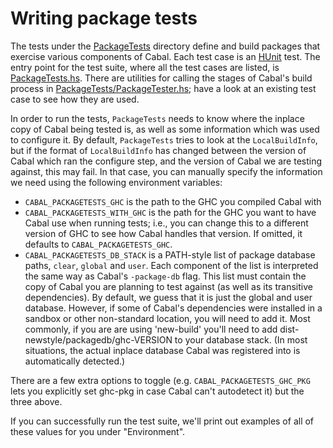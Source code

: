 Writing package tests
=====================

The tests under the [PackageTests] directory define and build packages
that exercise various components of Cabal. Each test case is an [HUnit]
test. The entry point for the test suite, where all the test cases are
listed, is [PackageTests.hs]. There are utilities for calling the stages
of Cabal's build process in [PackageTests/PackageTester.hs]; have a look
at an existing test case to see how they are used.

In order to run the tests, `PackageTests` needs to know where the inplace
copy of Cabal being tested is, as well as some information which was
used to configure it.  By default, `PackageTests` tries to look at the
`LocalBuildInfo`, but if the format of `LocalBuildInfo` has changed
between the version of Cabal which ran the configure step, and the
version of Cabal we are testing against, this may fail.  In that
case, you can manually specify the information we need using
the following environment variables:

* `CABAL_PACKAGETESTS_GHC` is the path to the GHC you compiled Cabal with
* `CABAL_PACKAGETESTS_WITH_GHC` is the path for the GHC you want to have
  Cabal use when running tests; i.e., you can change this to a different
  version of GHC to see how Cabal handles that version.  If omitted,
  it defaults to `CABAL_PACKAGETESTS_GHC`.
* `CABAL_PACKAGETESTS_DB_STACK` is a PATH-style list of package database paths,
  `clear`, `global` and `user`.  Each component of the list is
  interpreted the same way as Cabal's `-package-db` flag.  This list
  must contain the copy of Cabal you are planning to test against
  (as well as its transitive dependencies).  By default, we guess
  that it is just the global and user database.  However, if some of
  Cabal's dependencies were installed in a sandbox or other non-standard
  location, you will need to add it.  Most commonly, if you are are
  using 'new-build' you'll need to add
  dist-newstyle/packagedb/ghc-VERSION to your database stack.  (In
  most situations, the actual inplace database Cabal was registered
  into is automatically detected.)

There are a few extra options to toggle (e.g. `CABAL_PACKAGETESTS_GHC_PKG`
lets you explicitly set ghc-pkg in case Cabal can't autodetect it) but
the three above.

If you can successfully run the test suite, we'll print out examples
of all of these values for you under "Environment".

[PackageTests]: PackageTests
[HUnit]: http://hackage.haskell.org/package/HUnit
[PackageTests.hs]: PackageTests.hs
[PackageTests/PackageTester.hs]: PackageTests/PackageTester.hs
[detailed]: ../Distribution/TestSuite.hs
[PackageTests/BuildTestSuiteDetailedV09/Check.hs]: PackageTests/BuildTestSuiteDetailedV09/Check.hs
